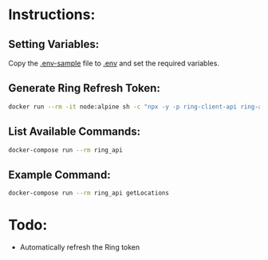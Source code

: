 # Instructions:

## Setting Variables:
Copy the [.env-sample](.env-sample) file to [.env](.env) and set the required variables.

## Generate Ring Refresh Token:
```bash
docker run --rm -it node:alpine sh -c "npx -y -p ring-client-api ring-auth-cli"
```

## List Available Commands:
```bash
docker-compose run --rm ring_api
```

## Example Command:
```bash
docker-compose run --rm ring_api getLocations
```

# Todo:
- Automatically refresh the Ring token
